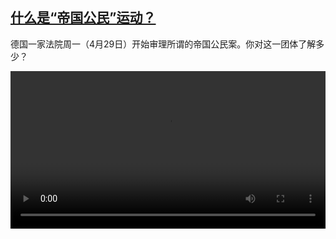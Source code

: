 <!--1714654024000-->
[什么是“帝国公民”运动？](https://www.dw.com/zh/%E4%BB%80%E4%B9%88%E6%98%AF%E2%80%9C%E5%B8%9D%E5%9B%BD%E5%85%AC%E6%B0%91%E2%80%9D%E8%BF%90%E5%8A%A8%EF%BC%9F/a-68951541)
------

<p>德国一家法院周一（4月29日）开始审理所谓的帝国公民案。你对这一团体了解多少？</small></p><video src="https://tvdownloaddw-a.akamaihd.net/Events/mp4/vdt_zh/2024/dwvgchi240429_reichsbuerger_01icw_AVC_1280x720.mp4" controls style="width:100%"></video>
